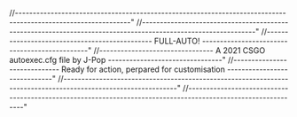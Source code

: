 //--------------------------------------------------------------------------------------------------------------"
//--------------------------------------------------------------------------------------------------------------"
//----------------------------------------------    FULL-AUTO!    ----------------------------------------------"
//--------------------------------    A 2021 CSGO autoexec.cfg file by J-Pop    --------------------------------"
//-----------------------------    Ready for action, perpared for customisation    -----------------------------"
//--------------------------------------------------------------------------------------------------------------"
//--------------------------------------------------------------------------------------------------------------"
